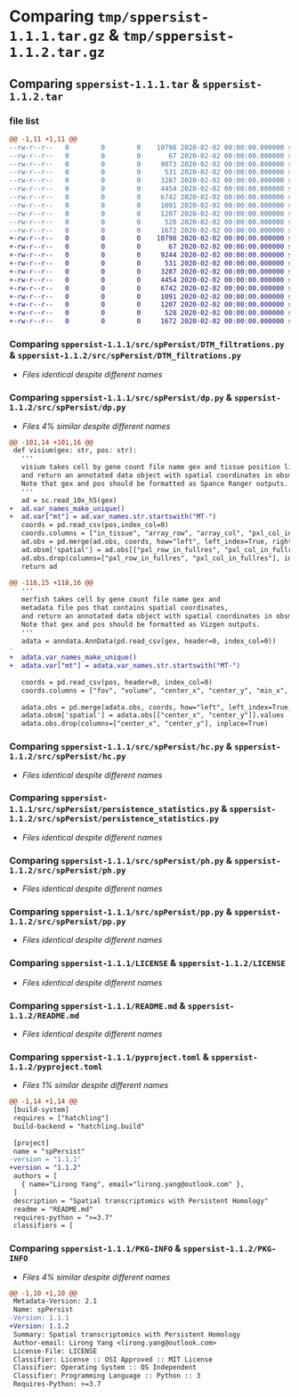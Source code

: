 # Comparing `tmp/sppersist-1.1.1.tar.gz` & `tmp/sppersist-1.1.2.tar.gz`

## Comparing `sppersist-1.1.1.tar` & `sppersist-1.1.2.tar`

### file list

```diff
@@ -1,11 +1,11 @@
--rw-r--r--   0        0        0    10798 2020-02-02 00:00:00.000000 sppersist-1.1.1/src/spPersist/DTM_filtrations.py
--rw-r--r--   0        0        0       67 2020-02-02 00:00:00.000000 sppersist-1.1.1/src/spPersist/__init__.py
--rw-r--r--   0        0        0     9073 2020-02-02 00:00:00.000000 sppersist-1.1.1/src/spPersist/dp.py
--rw-r--r--   0        0        0      531 2020-02-02 00:00:00.000000 sppersist-1.1.1/src/spPersist/hc.py
--rw-r--r--   0        0        0     3287 2020-02-02 00:00:00.000000 sppersist-1.1.1/src/spPersist/persistence_statistics.py
--rw-r--r--   0        0        0     4454 2020-02-02 00:00:00.000000 sppersist-1.1.1/src/spPersist/ph.py
--rw-r--r--   0        0        0     6742 2020-02-02 00:00:00.000000 sppersist-1.1.1/src/spPersist/pp.py
--rw-r--r--   0        0        0     1091 2020-02-02 00:00:00.000000 sppersist-1.1.1/LICENSE
--rw-r--r--   0        0        0     1207 2020-02-02 00:00:00.000000 sppersist-1.1.1/README.md
--rw-r--r--   0        0        0      528 2020-02-02 00:00:00.000000 sppersist-1.1.1/pyproject.toml
--rw-r--r--   0        0        0     1672 2020-02-02 00:00:00.000000 sppersist-1.1.1/PKG-INFO
+-rw-r--r--   0        0        0    10798 2020-02-02 00:00:00.000000 sppersist-1.1.2/src/spPersist/DTM_filtrations.py
+-rw-r--r--   0        0        0       67 2020-02-02 00:00:00.000000 sppersist-1.1.2/src/spPersist/__init__.py
+-rw-r--r--   0        0        0     9244 2020-02-02 00:00:00.000000 sppersist-1.1.2/src/spPersist/dp.py
+-rw-r--r--   0        0        0      531 2020-02-02 00:00:00.000000 sppersist-1.1.2/src/spPersist/hc.py
+-rw-r--r--   0        0        0     3287 2020-02-02 00:00:00.000000 sppersist-1.1.2/src/spPersist/persistence_statistics.py
+-rw-r--r--   0        0        0     4454 2020-02-02 00:00:00.000000 sppersist-1.1.2/src/spPersist/ph.py
+-rw-r--r--   0        0        0     6742 2020-02-02 00:00:00.000000 sppersist-1.1.2/src/spPersist/pp.py
+-rw-r--r--   0        0        0     1091 2020-02-02 00:00:00.000000 sppersist-1.1.2/LICENSE
+-rw-r--r--   0        0        0     1207 2020-02-02 00:00:00.000000 sppersist-1.1.2/README.md
+-rw-r--r--   0        0        0      528 2020-02-02 00:00:00.000000 sppersist-1.1.2/pyproject.toml
+-rw-r--r--   0        0        0     1672 2020-02-02 00:00:00.000000 sppersist-1.1.2/PKG-INFO
```

### Comparing `sppersist-1.1.1/src/spPersist/DTM_filtrations.py` & `sppersist-1.1.2/src/spPersist/DTM_filtrations.py`

 * *Files identical despite different names*

### Comparing `sppersist-1.1.1/src/spPersist/dp.py` & `sppersist-1.1.2/src/spPersist/dp.py`

 * *Files 4% similar despite different names*

```diff
@@ -101,14 +101,16 @@
 def visium(gex: str, pos: str):
   '''
   visium takes cell by gene count file name gex and tissue position lists pos, 
   and return an annotated data object with spatial coordinates in obsm.
   Note that gex and pos should be formatted as Spance Ranger outputs.
   '''
   ad = sc.read_10x_h5(gex)
+  ad.var_names_make_unique()
+  ad.var["mt"] = ad.var_names.str.startswith("MT-")
   coords = pd.read_csv(pos,index_col=0)
   coords.columns = ["in_tissue", "array_row", "array_col", "pxl_col_in_fullres", "pxl_row_in_fullres"]
   ad.obs = pd.merge(ad.obs, coords, how="left", left_index=True, right_index=True)
   ad.obsm['spatial'] = ad.obs[["pxl_row_in_fullres", "pxl_col_in_fullres"]].values
   ad.obs.drop(columns=["pxl_row_in_fullres", "pxl_col_in_fullres"], inplace=True)
   return ad
 
@@ -116,15 +118,16 @@
   '''
   merfish takes cell by gene count file name gex and
   metadata file pos that contains spatial coordinates, 
   and return an annotated data object with spatial coordinates in obsm.
   Note that gex and pos should be formatted as Vizgen outputs.
   '''
   adata = anndata.AnnData(pd.read_csv(gex, header=0, index_col=0))
-  
+  adata.var_names_make_unique()
+  adata.var["mt"] = adata.var_names.str.startswith("MT-")
 
   coords = pd.read_csv(pos, header=0, index_col=0)
   coords.columns = ["fov", "volume", "center_x", "center_y", "min_x", "max_x", "min_y", "max_y"]
 
   adata.obs = pd.merge(adata.obs, coords, how="left", left_index=True, right_index=True)
   adata.obsm['spatial'] = adata.obs[["center_x", "center_y"]].values
   adata.obs.drop(columns=["center_x", "center_y"], inplace=True)
```

### Comparing `sppersist-1.1.1/src/spPersist/hc.py` & `sppersist-1.1.2/src/spPersist/hc.py`

 * *Files identical despite different names*

### Comparing `sppersist-1.1.1/src/spPersist/persistence_statistics.py` & `sppersist-1.1.2/src/spPersist/persistence_statistics.py`

 * *Files identical despite different names*

### Comparing `sppersist-1.1.1/src/spPersist/ph.py` & `sppersist-1.1.2/src/spPersist/ph.py`

 * *Files identical despite different names*

### Comparing `sppersist-1.1.1/src/spPersist/pp.py` & `sppersist-1.1.2/src/spPersist/pp.py`

 * *Files identical despite different names*

### Comparing `sppersist-1.1.1/LICENSE` & `sppersist-1.1.2/LICENSE`

 * *Files identical despite different names*

### Comparing `sppersist-1.1.1/README.md` & `sppersist-1.1.2/README.md`

 * *Files identical despite different names*

### Comparing `sppersist-1.1.1/pyproject.toml` & `sppersist-1.1.2/pyproject.toml`

 * *Files 1% similar despite different names*

```diff
@@ -1,14 +1,14 @@
 [build-system]
 requires = ["hatchling"]
 build-backend = "hatchling.build"
 
 [project]
 name = "spPersist"
-version = "1.1.1"
+version = "1.1.2"
 authors = [
   { name="Lirong Yang", email="lirong.yang@outlook.com" },
 ]
 description = "Spatial transcriptomics with Persistent Homology"
 readme = "README.md"
 requires-python = ">=3.7"
 classifiers = [
```

### Comparing `sppersist-1.1.1/PKG-INFO` & `sppersist-1.1.2/PKG-INFO`

 * *Files 4% similar despite different names*

```diff
@@ -1,10 +1,10 @@
 Metadata-Version: 2.1
 Name: spPersist
-Version: 1.1.1
+Version: 1.1.2
 Summary: Spatial transcriptomics with Persistent Homology
 Author-email: Lirong Yang <lirong.yang@outlook.com>
 License-File: LICENSE
 Classifier: License :: OSI Approved :: MIT License
 Classifier: Operating System :: OS Independent
 Classifier: Programming Language :: Python :: 3
 Requires-Python: >=3.7
```

